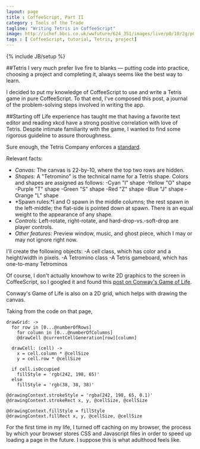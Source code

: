 ```yaml
---
layout: page
title : CoffeeScript, Part II
category : Tools of the Trade
tagline: "Writing Tetris in CoffeeScript"
image: http://ichef.bbci.co.uk/wwfuture/624_351/images/live/p0/10/2g/p0102gs2.jpg
tags : [ CoffeeScript, tutorial, Tetris, project]
---
```

{% include JB/setup %}

##Tetris
I very much prefer live fire to blanks &#8212; putting code into practice, choosing a project and completing it, always seems like the best way to learn.

I decided to put my knowledge of CoffeeScript to use and write a Tetris game in pure CoffeeScript.
To that end, I've composed this post, a journal of the problem-solving steps involved in writing the app.

##Starting off
Life experience has taught me that having a favorite text editor and reading xkcd have a strong positive correlation with love of Tetris.
Despite intimate familiarity with the game, I wanted to find some rigorous guideline to assure thoroughness.

Sure enough, the Tetris Company enforces a [standard](http://tetris.wikia.com/wiki/Tetris_Guideline).

Relevant facts:
- *Canvas:* The canvas is 22-by-10, where the top two rows are hidden.
- *Shapes:* A "Tetromino" is the technical name for a Tetris shape. Colors and shapes are assigned as follows:
  -Cyan "I" shape
  -Yellow "O" shape
  -Purple "T" shape
  -Green "S" shape
  -Red "Z" shape
  -Blue "J" shape
  -Orange "L" shape
- *Spawn rules:*I and O spawn in the middle columns; the rest spawn in the left-middle; the flat-side is pointed down at spawn. There is an equal weight to the appearance of any shape.
- *Controls:* Left-rotate, right-rotate, and hard-drop-vs.-soft-drop are player controls.
- *Other features:* Preview window, music, and ghost piece, which I may or may not ignore right now.

I'll create the following objects:
-A cell class, which has color and a height/width in pixels.
-A Tetromino class
-A Tetris gameboard, which has one-to-many Tetrominos

Of course, I don't actually knowhow to write 2D graphics to the screen in CoffeeScript, so I googled it and found this [post on Conway's Game of Life](http://www.ibm.com/developerworks/library/wa-coffeescriptcanvas/).

Conway's Game of Life is also on a 2D grid, which helps with drawing the canvas.

Taking from the code on that page, 

```
drawGrid: ->
  for row in [0...@numberOfRows]
    for column in [0...@numberOfColumns]
    @drawCell @currentCellGeneration[row][column]

  drawCell: (cell) ->
    x = cell.column * @cellSize
    y = cell.row * @cellSize

  if cell.isOccupied
    fillStyle = 'rgb(242, 198, 65)'
  else
    fillStyle = 'rgb(38, 38, 38)'

@drawingContext.strokeStyle = 'rgba(242, 198, 65, 0.1)'
@drawingContext.strokeRect x, y, @cellSize, @cellSize

@drawingContext.fillStyle = fillStyle
@drawingContext.fillRect x, y, @cellSize, @cellSize
```

For the first time in my life, I turned off caching on my browser, the process by which your browser stores CSS and Javascript files in order to speed up loading a page in the future. I suppose this is what adulthood feels like.


